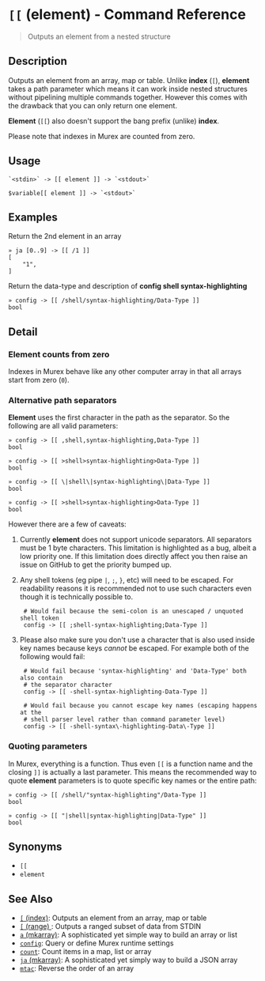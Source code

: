 # `[[` (element) - Command Reference

> Outputs an element from a nested structure

## Description

Outputs an element from an array, map or table. Unlike **index** (`[`),
**element** takes a path parameter which means it can work inside nested
structures without pipelining multiple commands together. However this
comes with the drawback that you can only return one element.

**Element** (`[[`) also doesn't support the bang prefix (unlike) **index**.

Please note that indexes in Murex are counted from zero.

## Usage

    `<stdin>` -> [[ element ]] -> `<stdout>`

    $variable[[ element ]] -> `<stdout>`

## Examples

Return the 2nd element in an array

    » ja [0..9] -> [[ /1 ]]
    [
        "1",
    ]

Return the data-type and description of **config shell syntax-highlighting**

    » config -> [[ /shell/syntax-highlighting/Data-Type ]]
    bool

## Detail

### Element counts from zero

Indexes in Murex behave like any other computer array in that all arrays
start from zero (`0`).

### Alternative path separators

**Element** uses the first character in the path as the separator. So the
following are all valid parameters:

    » config -> [[ ,shell,syntax-highlighting,Data-Type ]]
    bool

    » config -> [[ >shell>syntax-highlighting>Data-Type ]]
    bool

    » config -> [[ \|shell\|syntax-highlighting\|Data-Type ]]
    bool

    » config -> [[ >shell>syntax-highlighting>Data-Type ]]
    bool

However there are a few of caveats:

1.  Currently **element** does not support unicode separators. All separators
    must be 1 byte characters. This limitation is highlighted as a bug, albeit
    a low priority one. If this limitation does directly affect you then raise
    an issue on GitHub to get the priority bumped up.

2.  Any shell tokens (eg pipe `|`, `;`, `}`, etc) will need to be escaped. For
    readability reasons it is recommended not to use such characters even
    though it is technically possible to.

         # Would fail because the semi-colon is an unescaped / unquoted shell token
         config -> [[ ;shell-syntax-highlighting;Data-Type ]]

3.  Please also make sure you don't use a character that is also used inside
    key names because keys _cannot_ be escaped. For example both of the
    following would fail:

         # Would fail because 'syntax-highlighting' and 'Data-Type' both also contain
         # the separator character
         config -> [[ -shell-syntax-highlighting-Data-Type ]]

         # Would fail because you cannot escape key names (escaping happens at the
         # shell parser level rather than command parameter level)
         config -> [[ -shell-syntax\-highlighting-Data\-Type ]]

### Quoting parameters

In Murex, everything is a function. Thus even `[[` is a function name and
the closing `]]` is actually a last parameter. This means the recommended way
to quote **element** parameters is to quote specific key names or the entire
path:

    » config -> [[ /shell/"syntax-highlighting"/Data-Type ]]
    bool

    » config -> [[ "|shell|syntax-highlighting|Data-Type" ]]
    bool

## Synonyms

- `[[`
- `element`

## See Also

- [`[` (index)](../commands/index.md):
  Outputs an element from an array, map or table
- [`[` (range) ](../commands/range.md):
  Outputs a ranged subset of data from STDIN
- [`a` (mkarray)](../commands/a.md):
  A sophisticated yet simple way to build an array or list
- [`config`](../commands/config.md):
  Query or define Murex runtime settings
- [`count`](../commands/count.md):
  Count items in a map, list or array
- [`ja` (mkarray)](../commands/ja.md):
  A sophisticated yet simply way to build a JSON array
- [`mtac`](../commands/mtac.md):
  Reverse the order of an array
